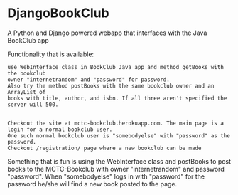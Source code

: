 # DjangoBookClub
A Python and Django powered webapp that interfaces with the Java BookClub app


Functionality that is available:

    
    use WebInterface class in BookClub Java app and method getBooks with the bookclub 
    owner "internetrandom" and "password" for password.
    Also try the method postBooks with the same bookclub owner and an ArrayList of 
    books with title, author, and isbn. If all three aren't specified the server will 500.
    
    
    Checkout the site at mctc-bookclub.herokuapp.com. The main page is a login for a normal bookclub user. 
    One such normal bookclub user is "somebodyelse" with "password" as the password. 
    Checkout /registration/ page where a new bookclub can be made
    
    
    
Something that is fun is using the WebInterface class and postBooks to post books to the MCTC-Bookclub with 
owner "internetrandom" and password "password". When "somebodyelse" logs in with "password" for the password
he/she will find a new book posted to the page.